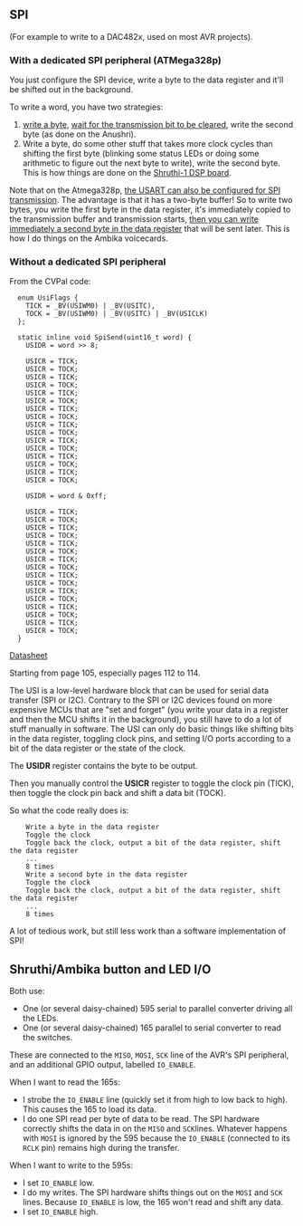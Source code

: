 ## SPI

(For example to write to a DAC482x, used on most AVR projects).

### With a dedicated SPI peripheral (ATMega328p)

You just configure the SPI device, write a byte to the data register and it'll be shifted out in the background.

To write a word, you have two strategies:
1. [write a byte](https://github.com/pichenettes/anushri/blob/master/anu/anu.cc#L91), [wait for the transmission bit to be cleared](https://github.com/pichenettes/avril/blob/276b2887e4110ca913294fcbb313163dfb28a448/spi.h#L114), write the second byte (as done on the Anushri).
2. Write a byte, do some other stuff that takes more clock cycles than shifting the first byte (blinking some status LEDs or doing some arithmetic to figure out the next byte to write), write the second byte. This is how things are done on the [Shruthi-1 DSP board](https://github.com/pichenettes/shruthi-1/blob/master/dsp/dsp.cc#L80).

Note that on the Atmega328p, [the USART can also be configured for SPI transmission](https://github.com/pichenettes/avril/blob/276b2887e4110ca913294fcbb313163dfb28a448/spi.h#L249). The advantage is that it has a two-byte buffer! So to write two bytes, you write the first byte in the data register, it's immediately copied to the transmission buffer and transmission starts, [then you can write immediately a second byte in the data register](https://github.com/pichenettes/ambika/blob/master/voicecard/voicecard.cc#L79) that will be sent later. This is how I do things on the Ambika voicecards.

### Without a dedicated SPI peripheral

From the CVPal code:

	  enum UsiFlags {
	    TICK = _BV(USIWM0) | _BV(USITC),
	    TOCK = _BV(USIWM0) | _BV(USITC) | _BV(USICLK)
	  };

	  static inline void SpiSend(uint16_t word) {
	    USIDR = word >> 8;

	    USICR = TICK;
	    USICR = TOCK;
	    USICR = TICK;
	    USICR = TOCK;
	    USICR = TICK;
	    USICR = TOCK;
	    USICR = TICK;
	    USICR = TOCK;
	    USICR = TICK;
	    USICR = TOCK;
	    USICR = TICK;
	    USICR = TOCK;
	    USICR = TICK;
	    USICR = TOCK;
	    USICR = TICK;
	    USICR = TOCK;

	    USIDR = word & 0xff;

	    USICR = TICK;
	    USICR = TOCK;
	    USICR = TICK;
	    USICR = TOCK;
	    USICR = TICK;
	    USICR = TOCK;
	    USICR = TICK;
	    USICR = TOCK;
	    USICR = TICK;
	    USICR = TOCK;
	    USICR = TICK;
	    USICR = TOCK;
	    USICR = TICK;
	    USICR = TOCK;
	    USICR = TICK;
	    USICR = TOCK;
	  }

[Datasheet](http://ww1.microchip.com/downloads/en/devicedoc/Atmel-7701_Automotive-Microcontrollers-ATtiny24-44-84_Datasheet.pdf)

Starting from page 105, especially pages 112 to 114.

The USI is a low-level hardware block that can be used for serial data transfer (SPI or I2C). Contrary to the SPI or I2C devices found on more expensive MCUs that are "set and forget" (you write your data in a register and then the MCU shifts it in the background), you still have to do a lot of stuff manually in software. The USI can only do basic things like shifting bits in the data register, toggling clock pins, and setting I/O ports according to a bit of the data register or the state of the clock.

The **USIDR** register contains the byte to be output.

Then you manually control the **USICR** register to toggle the clock pin (TICK), then toggle the clock pin back and shift a data bit (TOCK).

So what the code really does is:

		Write a byte in the data register
		Toggle the clock
		Toggle back the clock, output a bit of the data register, shift the data register
		...
		8 times
		Write a second byte in the data register
		Toggle the clock
		Toggle back the clock, output a bit of the data register, shift the data register
		...
		8 times

A lot of tedious work, but still less work than a software implementation of SPI!

## Shruthi/Ambika button and LED I/O

Both use:

* One (or several daisy-chained) 595 serial to parallel converter driving all the LEDs.
* One (or several daisy-chained) 165 parallel to serial converter to read the switches.

These are connected to the `MISO`, `MOSI`, `SCK` line of the AVR's SPI peripheral, and an additional GPIO output, labelled `IO_ENABLE`.

When I want to read the 165s:

* I strobe the `IO_ENABLE` line (quickly set it from high to low back to high). This causes the 165 to load its data.
* I do one SPI read per byte of data to be read. The SPI hardware correctly shifts the data in on the `MISO` and `SCK`lines. Whatever happens with `MOSI` is ignored by the 595 because the `IO_ENABLE` (connected to its `RCLK` pin) remains high during the transfer.

When I want to write to the 595s:

* I set `IO_ENABLE` low.
* I do my writes. The SPI hardware shifts things out on the `MOSI` and `SCK` lines. Because `IO_ENABLE` is low, the 165 won't read and shift any data.
* I set `IO_ENABLE` high.
